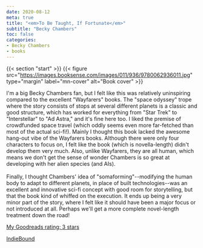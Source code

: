 ```yaml
---
date: 2020-08-12
meta: true
title: "<em>To Be Taught, If Fortunate</em>"
subtitle: "Becky Chambers"
toc: false
categories:
- Becky Chambers
- books
---
```


{{< section "start" >}}
{{< figure src="https://images.booksense.com/images/011/936/9780062936011.jpg" type="margin" label="mn-cover" alt="Book cover" >}}

I'm a big Becky Chambers fan, but I felt like this was relatively uninspiring compared to the excellent "Wayfarers" books. The "space odyssey" trope where the story consists of stops at several different planets is a classic and good structure, which has worked for everything from "Star Trek" to "Interstellar" to "Ad Astra," and it's fine here too. I liked the premise of crowdfunded space travel (which oddly seems even more far-fetched than most of the actual sci-fi!). Mainly I thought this book lacked the awesome hang-out vibe of the Wayfarers books. Although there were only four characters to focus on, I felt like the book (which is novella-length) didn't develop them very much. Also, unlike Wayfarers, they are all human, which means we don't get the sense of wonder Chambers is so great at developing with her alien species (and AIs). <br /><br />Finally, I thought Chambers' idea of "somaforming"--modifying the human body to adapt to different planets, in place of built technologies--was an excellent and innovative sci-fi concept with good room for storytelling, but that the book kind of whiffed on the execution. It ends up being a very minor part of the story, where I felt like it should have been a major focus or not introduced at all. Perhaps we'll get a more complete novel-length treatment down the road!

[My Goodreads rating: 3 stars](https://www.goodreads.com/review/show/3458260474)  

[IndieBound](https://www.indiebound.org/book/9780062936011)
